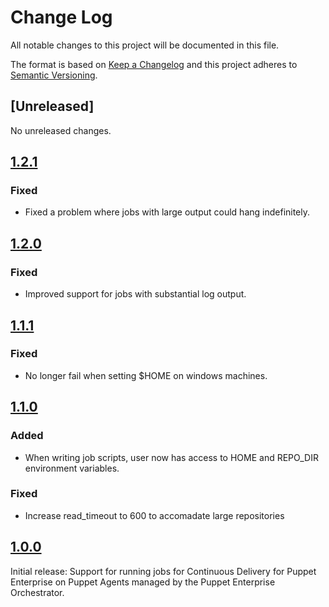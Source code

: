 # Change Log

All notable changes to this project will be documented in this file.

The format is based on [Keep a Changelog](http://keepachangelog.com/)
and this project adheres to [Semantic Versioning](http://semver.org/).

## [Unreleased]

No unreleased changes.

## [1.2.1](https://github.com/puppetlabs/puppetlabs-cd4pe_jobs/tree/1.2.1)

### Fixed

- Fixed a problem where jobs with large output could hang indefinitely.

## [1.2.0](https://github.com/puppetlabs/puppetlabs-cd4pe_jobs/tree/1.2.0)

### Fixed

- Improved support for jobs with substantial log output.

## [1.1.1](https://github.com/puppetlabs/puppetlabs-cd4pe_jobs/tree/1.1.1)

### Fixed

- No longer fail when setting \$HOME on windows machines.

## [1.1.0](https://github.com/puppetlabs/puppetlabs-cd4pe_jobs/tree/1.1.0)

### Added

- When writing job scripts, user now has access to HOME and REPO_DIR environment variables.

### Fixed

- Increase read_timeout to 600 to accomadate large repositories

## [1.0.0](https://github.com/puppetlabs/puppetlabs-cd4pe_jobs/tree/1.0.0)

Initial release: Support for running jobs for Continuous Delivery for Puppet Enterprise on Puppet Agents managed by the Puppet Enterprise Orchestrator.
